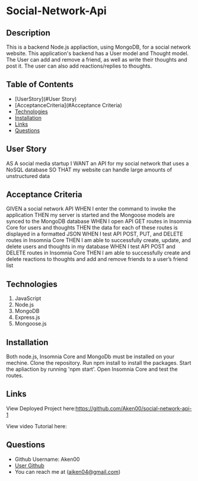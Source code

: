 # Social-Network-Api



## Description

This is a backend Node.js appliaction, using MongoDB, for a social network website.
This application's backend has a User model and Thought model. 
The User can add and remove a friend, as well as write their thoughts and post it.
The user can also add reactions/replies to thoughts. 

## Table of Contents

- [UserStory](#User Story)
- [AcceptanceCriteria](#Acceptance Criteria)
- [Technologies](#Technologies)
- [Installation](#Installation)
- [Links](#Links)
- [Questions](#Questions)

## User Story

AS A social media startup
I WANT an API for my social network that uses a NoSQL database
SO THAT my website can handle large amounts of unstructured data


## Acceptance Criteria

GIVEN a social network API
WHEN I enter the command to invoke the application
THEN my server is started and the Mongoose models are synced to the MongoDB database
WHEN I open API GET routes in Insomnia Core for users and thoughts
THEN the data for each of these routes is displayed in a formatted JSON
WHEN I test API POST, PUT, and DELETE routes in Insomnia Core
THEN I am able to successfully create, update, and delete users and thoughts in my database
WHEN I test API POST and DELETE routes in Insomnia Core
THEN I am able to successfully create and delete reactions to thoughts and add and remove friends to a user’s friend list


## Technologies

1. JavaScript
2. Node.js
3. MongoDB 
4. Express.js
5. Mongoose.js

## Installation 

Both node.js, Insomnia Core and MongoDb must be installed on your mechine.
Clone the repository.
Run npm install to install the packages.
Start the apliaction by running 'npm start'.
Open Insomnia Core and test the routes.

## Links
View Deployed Project here:https://github.com/Aken00/social-network-api-1

View video Tutorial here:

## Questions

  * Github Username: Aken00
  * [User Github](https://github.com/Aken00)
  * You can reach me at (ajken04@gmail.com)


